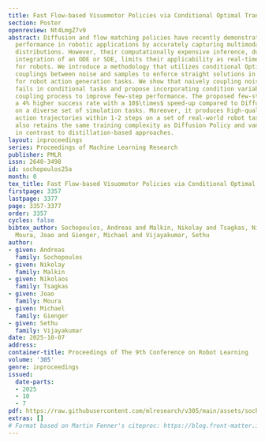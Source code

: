```yaml
---
title: Fast Flow-based Visuomotor Policies via Conditional Optimal Transport Couplings
section: Poster
openreview: Nt4LmgZ7v9
abstract: Diffusion and flow matching policies have recently demonstrated remarkable
  performance in robotic applications by accurately capturing multimodal robot trajectory
  distributions. However, their computationally expensive inference, due to the numerical
  integration of an ODE or SDE, limits their applicability as real-time controllers
  for robots. We introduce a methodology that utilizes conditional Optimal Transport
  couplings between noise and samples to enforce straight solutions in the flow ODE
  for robot action generation tasks. We show that naively coupling noise and samples
  fails in conditional tasks and propose incorporating condition variables into the
  coupling process to improve few-step performance. The proposed few-step policy achieves
  a 4% higher success rate with a 10$\times$ speed-up compared to Diffusion Policy
  on a diverse set of simulation tasks. Moreover, it produces high-quality and diverse
  action trajectories within 1-2 steps on a set of real-world robot tasks. Our method
  also retains the same training complexity as Diffusion Policy and vanilla Flow Matching,
  in contrast to distillation-based approaches.
layout: inproceedings
series: Proceedings of Machine Learning Research
publisher: PMLR
issn: 2640-3498
id: sochopoulos25a
month: 0
tex_title: Fast Flow-based Visuomotor Policies via Conditional Optimal Transport Couplings
firstpage: 3357
lastpage: 3377
page: 3357-3377
order: 3357
cycles: false
bibtex_author: Sochopoulos, Andreas and Malkin, Nikolay and Tsagkas, Nikolaos and
  Moura, Joao and Gienger, Michael and Vijayakumar, Sethu
author:
- given: Andreas
  family: Sochopoulos
- given: Nikolay
  family: Malkin
- given: Nikolaos
  family: Tsagkas
- given: Joao
  family: Moura
- given: Michael
  family: Gienger
- given: Sethu
  family: Vijayakumar
date: 2025-10-07
address:
container-title: Proceedings of The 9th Conference on Robot Learning
volume: '305'
genre: inproceedings
issued:
  date-parts:
  - 2025
  - 10
  - 7
pdf: https://raw.githubusercontent.com/mlresearch/v305/main/assets/sochopoulos25a/sochopoulos25a.pdf
extras: []
# Format based on Martin Fenner's citeproc: https://blog.front-matter.io/posts/citeproc-yaml-for-bibliographies/
---
```

